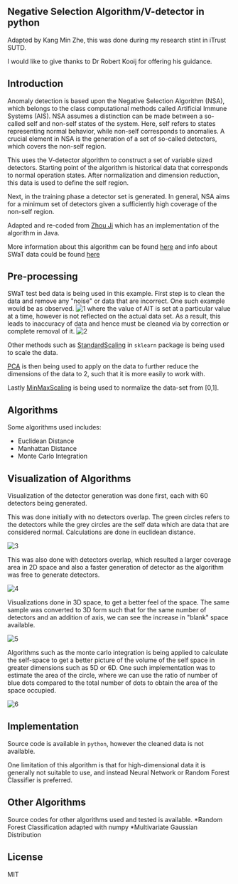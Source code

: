 ## Negative Selection Algorithm/V-detector in python

Adapted by Kang Min Zhe, this was done during my research stint in iTrust SUTD.

I would like to give thanks to Dr Robert Kooij for offering his guidance.

## Introduction

Anomaly detection is based upon the Negative Selection Algorithm (NSA), which belongs to the class computational methods called Artificial Immune Systems (AIS). NSA assumes a distinction can be made between a so-called self and non-self states of the system. Here, self refers to states representing normal behavior, while non-self corresponds to anomalies. A crucial element in NSA is the generation of a set of so-called detectors, which covers the non-self region. 

This uses the V-detector algorithm to construct a set of variable sized detectors. Starting point of the algorithm is historical data that corresponds to normal operation states. After normalization and dimension reduction, this data is used to define the self region. 

Next, in the training phase a detector set is generated. In general, NSA aims for a minimum set of detectors given a sufficiently high coverage of the non-self region.

Adapted and re-coded from [Zhou Ji](http://zhouji.net.s3-website-us-east-1.amazonaws.com/vdetector.html) which has an implementation of the algorithm in Java. 

More information about this algorithm can be found [here](https://www.semanticscholar.org/paper/V-detector%3A-An-efficient-negative-selection-with-Ji-Dasgupta/10f6e1740f05268fe3d0cb0aaa312b80dbdaadf8) and info about SWaT data could be found [here](https://itrust.sutd.edu.sg/testbeds/secure-water-treatment-swat/)

## Pre-processing

SWaT test bed data is being used in this example. First step is to clean the data and remove any "noise" or data that are incorrect. One such example would be as observed.
![1](https://i.imgur.com/PTwhLSg.png)
where the value of AIT is set at a particular value at a time, however is not reflected on the actual data set. As a result, this leads to inaccuracy of data and hence must be cleaned via by correction or complete removal of it.
![2](https://i.imgur.com/l2hX9qL.png)

Other methods such as [StandardScaling](https://scikit-learn.org/stable/modules/generated/sklearn.preprocessing.StandardScaler.html) in `sklearn`
 package is being used to scale the data.

[PCA](https://scikit-learn.org/stable/modules/generated/sklearn.decomposition.PCA.html) is then being used to apply on the data to further reduce the dimensions of the data to 2, such that it is more easily to work with.

Lastly [MinMaxScaling](https://scikit-learn.org/stable/modules/generated/sklearn.preprocessing.MinMaxScaler.html) is being used to normalize the data-set from [0,1].

## Algorithms
Some algorithms used includes:
* Euclidean Distance
* Manhattan Distance
* Monte Carlo Integration

## Visualization of Algorithms
Visualization of the detector generation was done first, each with 60 detectors being generated.

This was done initially with no detectors overlap. The green circles refers to the detectors while the grey circles are the self data which are data that are considered normal. Calculations are done in euclidean distance.

![3](https://i.imgur.com/lDbh510.png)

This was also done with detectors overlap, which resulted a larger coverage area in 2D space and also a faster generation of detector as the algorithm was free to generate detectors.

![4](https://i.imgur.com/r7qPYsL.png)

Visualizations done in 3D space, to get a better feel of the space. The same sample was converted to 3D form such that for the same number of detectors and an addition of axis, we can see the increase in "blank" space available.

![5](https://media.giphy.com/media/Q5chI7vxkBfF9D8IHZ/giphy.gif)

Algorithms such as the monte carlo integration is being applied to calculate the self-space to get a better picture of the volume of the self space in greater dimensions such as 5D or 6D. One such implementation was to estimate the area of the circle, where we can use the ratio of number of blue dots compared to the total number of dots to obtain the area of the space occupied. 

![6](https://i.imgur.com/Jl94TWi.gif)

## Implementation
Source code is available in `python`, however the cleaned data is not available. 

One limitation of this algorithm is that for high-dimensional data it is generally not suitable to use, and instead Neural Network or Random Forest Classifier is preferred.

## Other Algorithms
Source codes for other algorithms used and tested is available.
*Random Forest Classification adapted with numpy
*Multivariate Gaussian Distribution 

## License
MIT
